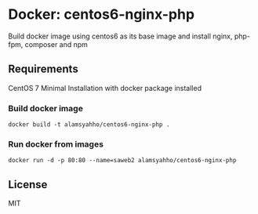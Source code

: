 # Docker: centos6-nginx-php

Build docker image using centos6 as its base image and install nginx, php-fpm, composer and npm

## Requirements

CentOS 7 Minimal Installation with docker package installed

### Build docker image

    docker build -t alamsyahho/centos6-nginx-php .

### Run docker from images

    docker run -d -p 80:80 --name=saweb2 alamsyahho/centos6-nginx-php

## License

MIT
